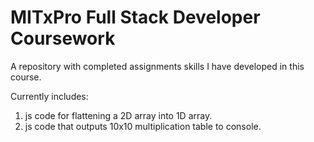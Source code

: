 # MITxPro Full Stack Developer Coursework
A repository with completed assignments skills I have developed in this course.

Currently includes:
1) js code for flattening a 2D array into 1D array.
2) js code that outputs 10x10 multiplication table to console.



